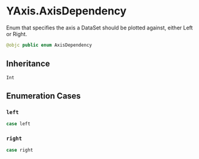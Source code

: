 # YAxis.AxisDependency

Enum that specifies the axis a DataSet should be plotted against, either Left or Right.

``` swift
@objc public enum AxisDependency
```

## Inheritance

`Int`

## Enumeration Cases

### `left`

``` swift
case left
```

### `right`

``` swift
case right
```
